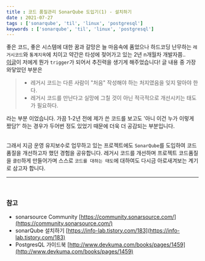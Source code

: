 ```yaml
---
title : 코드 품질관리 SonarQube 도입기(1) - 설치하기
date : 2021-07-27
tags : ['sonarqube', 'til', 'linux', 'postgresql']
keywords : ['sonarqube', 'til', 'linux', 'postgresql']
---
```


좋은 코드, 좋은 시스템에 대한 꿈과 갈망은 늘 마음속에 품었으나 하드코딩 난무하는 `레거시코드`와 `통계지옥`에 치이고 약간은 타성에 젖어가고 있는 2년 n개월차 개발자쯤.. <br/>
[이글](https://sogoagain.github.io/2020/03/08/%EB%A0%88%EA%B1%B0%EC%8B%9C-%EC%BD%94%EB%93%9C%EB%A5%BC-%EC%A0%90%EC%A7%84%EC%A0%81%EC%9C%BC%EB%A1%9C-%EA%B0%9C%EC%84%A0%ED%95%9C-%EA%B2%BD%ED%97%98/)이 저에게 뭔가 `trigger`가 되어서 추진력을 생기게 해주었습니다! 글 내용 중 가장 와닿았던 부분은 
> * 레거시 코드는 다른 사람이 "처음" 작성해야 하는 처지였음을 잊지 말아야 한다. 
> * 레거시 코드를 만난다고 실망에 그칠 것이 아닌 적극적으로 개선시키는 태도가 필요하다.

라는 부분 이었습니다. 가끔 1-2년 전에 제가 쓴 코드를 보고도 '아니 이건 누가 이렇게 짰담?' 하는 경우가 두어번 정도 있었기 때문에 더욱 더 공감되는 부분입니다. 
<br/><br/>

그래서 지금 운영 유지보수로 업무하고 있는 프로젝트에도 `SonarQube`를 도입하여 코드 품질을 개선하고자 했던 경험을 공유합니다. 레거시 코드를 개선하며 프로젝트 코드품질을 `클린`하게 만들어가며 스스로 `코드를 대하는 태도`에 대하여도 다시금 아로새겨보는 계기로 삼고자 합니다. 
<br/>



---
<br/>

### 참고

- sonarsource Community [https://community.sonarsource.com/](https://community.sonarsource.com/)
- sonarQube 설치하기 [https://info-lab.tistory.com/183](https://info-lab.tistory.com/183)
- PostgresQL 가이드북 [http://www.devkuma.com/books/pages/1459](http://www.devkuma.com/books/pages/1459)